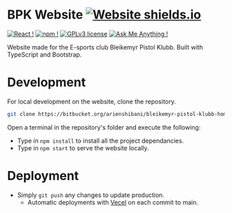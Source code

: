 # BPK Website [![Website shields.io](https://img.shields.io/website-up-down-green-red/http/shields.io.svg)](bpk-krzb.vercel.app)

[![React !](https://badges.aleen42.com/src/react.svg)](www.react.com)
[![npm !](https://badges.aleen42.com/src/npm.svg)](https://www.npmjs.com/) [![GPLv3 license](https://img.shields.io/badge/License-GPLv3-blue.svg)](http://perso.crans.org/besson/LICENSE.html) [![Ask Me Anything !](https://img.shields.io/badge/Ask%20me-anything-1abc9c.svg)](mailto:aaari94@gmail.com)

Website made for the E-sports club Bleikemyr Pistol Klubb. Built with TypeScript and Bootstrap.

# Development

For local development on the website, clone the repository.

```bash
git clone https://bitbucket.org/arienshibani/bleikemyr-pistol-klubb-homepage.git
```

Open a terminal in the repository's folder and execute the following:

- Type in `npm install` to install all the project dependancies.
- Type in `npm start` to serve the website locally.

# Deployment

- Simply `git push` any changes to update production.
  - Automatic deployments with [Vecel](https://vercel.com/) on each commit to main.

